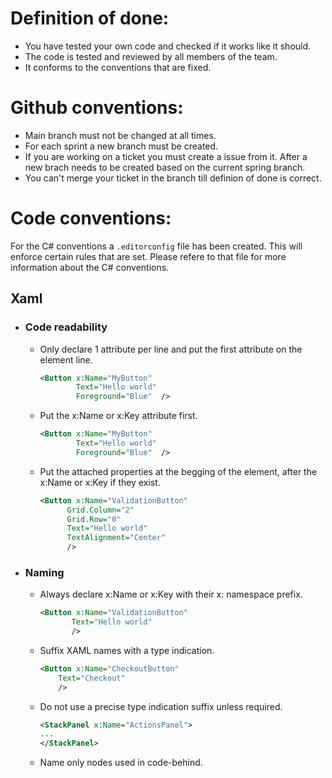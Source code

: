# Definition of done:
- You have tested your own code and checked if it works like it should.
- The code is tested and reviewed by all members of the team.
- It conforms to the conventions that are fixed.

# Github conventions:
- Main branch must not be changed at all times.
- For each sprint a new branch must be created.
- If you are working on a ticket you must create a issue from it. After a new brach needs to be created based on the current spring branch.
- You can't merge your ticket in the branch till definion of done is correct.

# Code conventions:

For the C# conventions a `.editorconfig` file has been created. This will enforce certain rules that are set. Please refere to that file for more information about the C# conventions.

## Xaml

- ### Code readability
  - Only declare 1 attribute per line and put the first attribute on the element line.
    ```xml
    <Button x:Name="MyButton" 
            Text="Hello world" 
            Foreground="Blue"  />
    ```
  - Put the x:Name or x:Key attribute first.
    ```xml
    <Button x:Name="MyButton" 
            Text="Hello world" 
            Foreground="Blue"  />
    ```
  - Put the attached properties at the begging of the element, after the x:Name or x:Key if they exist.
    ```xml
    <Button x:Name="ValidationButton"
          Grid.Column="2"
          Grid.Row="0"
          Text="Hello world" 
          TextAlignment="Center"
          />
    ```
- ### Naming
  - Always declare x:Name or x:Key with their x: namespace prefix.
    ```xml
    <Button x:Name="ValidationButton"
           Text="Hello world" 
           />
    ```
  - Suffix XAML names with a type indication.
    ```xml
    <Button x:Name="CheckoutButton"
        Text="Checkout" 
        />
    ```
  - Do not use a precise type indication suffix unless required.
    ```xml
    <StackPanel x:Name="ActionsPanel">
    ...
    </StackPanel>
    ```
  - Name only nodes used in code-behind.